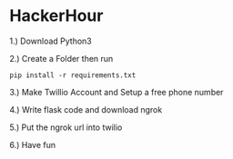 # HackerHour
1.) Download Python3

2.) Create a Folder then run

```
pip install -r requirements.txt

```
3.) Make  Twillio Account and Setup a free phone number

4.) Write flask code and download ngrok

5.) Put the ngrok url into twilio

6.) Have fun
